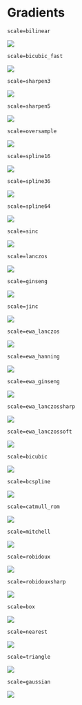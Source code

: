 # Gradients

    scale=bilinear
![](gradients/bilinear.png)

    scale=bicubic_fast
![](gradients/bicubic_fast.png)

    scale=sharpen3
![](gradients/sharpen3.png)

    scale=sharpen5
![](gradients/sharpen5.png)

    scale=oversample
![](gradients/oversample.png)

    scale=spline16
![](gradients/spline16.png)

    scale=spline36
![](gradients/spline36.png)

    scale=spline64
![](gradients/spline64.png)

    scale=sinc
![](gradients/sinc.png)

    scale=lanczos
![](gradients/lanczos.png)

    scale=ginseng
![](gradients/ginseng.png)

    scale=jinc
![](gradients/jinc.png)

    scale=ewa_lanczos
![](gradients/ewa_lanczos.png)

    scale=ewa_hanning
![](gradients/ewa_hanning.png)

    scale=ewa_ginseng
![](gradients/ewa_ginseng.png)

    scale=ewa_lanczossharp
![](gradients/ewa_lanczossharp.png)

    scale=ewa_lanczossoft
![](gradients/ewa_lanczossoft.png)

    scale=bicubic
![](gradients/bicubic.png)

    scale=bcspline
![](gradients/bcspline.png)

    scale=catmull_rom
![](gradients/catmull_rom.png)

    scale=mitchell
![](gradients/mitchell.png)

    scale=robidoux
![](gradients/robidoux.png)

    scale=robidouxsharp
![](gradients/robidouxsharp.png)

    scale=box
![](gradients/box.png)

    scale=nearest
![](gradients/nearest.png)

    scale=triangle
![](gradients/triangle.png)

    scale=gaussian
![](gradients/gaussian.png)
